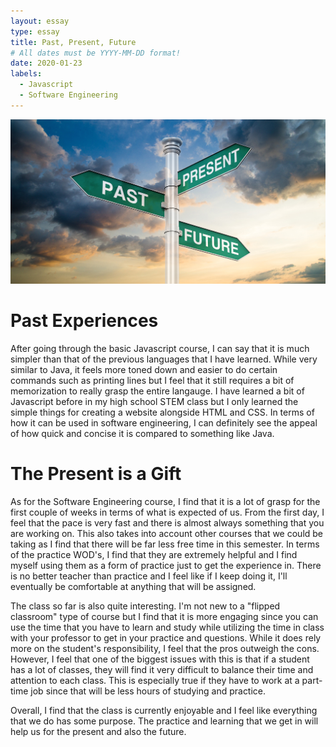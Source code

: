 ```yaml
---
layout: essay
type: essay
title: Past, Present, Future
# All dates must be YYYY-MM-DD format!
date: 2020-01-23
labels:
  - Javascript
  - Software Engineering
---
```


<img class="ui medium right floated rounded image" src="../images/ppf.jpg">

# Past Experiences
After going through the basic Javascript course, I can say that it is much simpler than that of the previous languages that I have learned. While very similar to Java, it feels more toned down and easier to do certain commands such as printing lines but I feel that it still requires a bit of memorization to really grasp the entire langauge. I have learned a bit of Javascript before in my high school STEM class but I only learned the simple things for creating a website alongside HTML and CSS. In terms of how it can be used in software engineering, I can definitely see the appeal of how quick and concise it is compared to something like Java.

# The Present is a Gift
As for the Software Engineering course, I find that it is a lot of grasp for the first couple of weeks in terms of what is expected of us. From the first day, I feel that the pace is very fast and there is almost always something that you are working on. This also takes into account other courses that we could be taking as I find that there will be far less free time in this semester. In terms of the practice WOD's, I find that they are extremely helpful and I find myself using them as a form of practice just to get the experience in. There is no better teacher than practice and I feel like if I keep doing it, I'll eventually be comfortable at anything that will be assigned.

The class so far is also quite interesting. I'm not new to a "flipped classroom" type of course but I find that it is more engaging since you can use the time that you have to learn and study while utilizing the time in class with your professor to get in your practice and questions. While it does rely more on the student's responsibility, I feel that the pros outweigh the cons. However, I feel that one of the biggest issues with this is that if a student has a lot of classes, they will find it very difficult to balance their time and attention to each class. This is especially true if they have to work at a part-time job since that will be less hours of studying and practice.

Overall, I find that the class is currently enjoyable and I feel like everything that we do has some purpose. The practice and learning that we get in will help us for the present and also the future.
